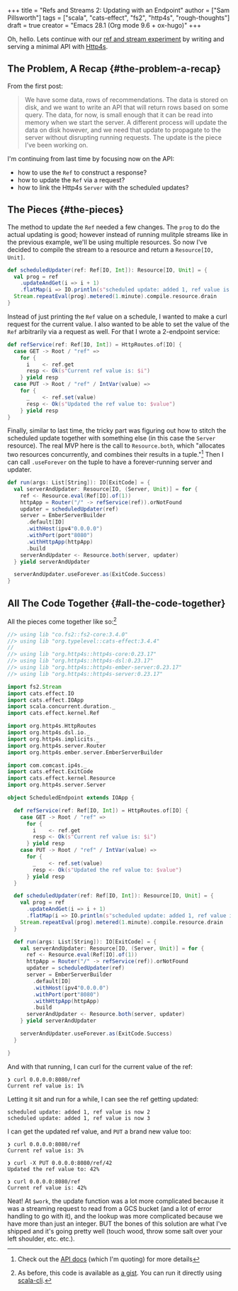+++
title = "Refs and Streams 2: Updating with an Endpoint"
author = ["Sam Pillsworth"]
tags = ["scala", "cats-effect", "fs2", "http4s", "rough-thoughts"]
draft = true
creator = "Emacs 28.1 (Org mode 9.6 + ox-hugo)"
+++

Oh, hello. Lets continue with our [ref and stream experiment](https://www.blerf.ca/words/refs-and-streams-1/) by writing and serving a minimal API
with [Http4s](https://http4s.org/).


## The Problem, A Recap {#the-problem-a-recap}

From the first post:

> We have some data, rows of recommendations. The data is stored on disk, and we want to write an API
> that will return rows based on some query. The data, for now, is small enough that it can be read
> into memory when we start the server. A different process will update the data on disk however, and
> we need that update to propagate to the server without disrupting running requests. The update is
> the piece I’ve been working on.

I'm continuing from last time by focusing now on the API:

-   how to use the `Ref` to construct a response?
-   how to update the `Ref` via a request?
-   how to link the Http4s `Server` with the scheduled updates?


## The Pieces {#the-pieces}

The method to update the `Ref` needed a few changes. The `prog` to do the actual updating is good;
however instead of running mulitple streams like in the previous example, we'll be using multiple
resources. So now I've decided to compile the stream to a resource and return a `Resource[IO,
Unit]`.

```scala
def scheduledUpdater(ref: Ref[IO, Int]): Resource[IO, Unit] = {
  val prog = ref
    .updateAndGet(i => i + 1)
    .flatMap(i => IO.println(s"scheduled update: added 1, ref value is now $i"))
  Stream.repeatEval(prog).metered(1.minute).compile.resource.drain
}
```

Instead of just printing the `Ref` value on a schedule, I wanted to make a curl request for the
current value. I also wanted to be able to set the value of the `Ref` arbitrarily via a request as
well. For that I wrote a 2-endpoint service:

```scala
def refService(ref: Ref[IO, Int]) = HttpRoutes.of[IO] {
  case GET -> Root / "ref" =>
    for {
      i    <- ref.get
      resp <- Ok(s"Current ref value is: $i")
    } yield resp
  case PUT -> Root / "ref" / IntVar(value) =>
    for {
      _    <- ref.set(value)
      resp <- Ok(s"Updated the ref value to: $value")
    } yield resp
}
```

Finally, similar to last time, the tricky part was figuring out how to stitch the scheduled update
together with something else (in this case the `Server` resource). The real MVP here is the call to
`Resource.both`, which "allocates two resources concurrently, and combines their results in a
tuple."[^fn:1] Then I can call `.useForever` on the tuple to have a forever-running server and
updater.

```scala
def run(args: List[String]): IO[ExitCode] = {
  val serverAndUpdater: Resource[IO, (Server, Unit)] = for {
    ref <- Resource.eval(Ref[IO].of(1))
    httpApp = Router("/" -> refService(ref)).orNotFound
    updater = scheduledUpdater(ref)
    server = EmberServerBuilder
      .default[IO]
      .withHost(ipv4"0.0.0.0")
      .withPort(port"8080")
      .withHttpApp(httpApp)
      .build
    serverAndUpdater <- Resource.both(server, updater)
  } yield serverAndUpdater

  serverAndUpdater.useForever.as(ExitCode.Success)
}
```


## All The Code Together {#all-the-code-together}

All the pieces come together like so:[^fn:2]

```scala
//> using lib "co.fs2::fs2-core:3.4.0"
//> using lib "org.typelevel::cats-effect:3.4.4"
//
//> using lib "org.http4s::http4s-core:0.23.17"
//> using lib "org.http4s::http4s-dsl:0.23.17"
//> using lib "org.http4s::http4s-ember-server:0.23.17"
//> using lib "org.http4s::http4s-server:0.23.17"

import fs2.Stream
import cats.effect.IO
import cats.effect.IOApp
import scala.concurrent.duration._
import cats.effect.kernel.Ref

import org.http4s.HttpRoutes
import org.http4s.dsl.io._
import org.http4s.implicits._
import org.http4s.server.Router
import org.http4s.ember.server.EmberServerBuilder

import com.comcast.ip4s._
import cats.effect.ExitCode
import cats.effect.kernel.Resource
import org.http4s.server.Server

object ScheduledEndpoint extends IOApp {

  def refService(ref: Ref[IO, Int]) = HttpRoutes.of[IO] {
    case GET -> Root / "ref" =>
      for {
        i    <- ref.get
        resp <- Ok(s"Current ref value is: $i")
      } yield resp
    case PUT -> Root / "ref" / IntVar(value) =>
      for {
        _    <- ref.set(value)
        resp <- Ok(s"Updated the ref value to: $value")
      } yield resp
  }

  def scheduledUpdater(ref: Ref[IO, Int]): Resource[IO, Unit] = {
    val prog = ref
      .updateAndGet(i => i + 1)
      .flatMap(i => IO.println(s"scheduled update: added 1, ref value is now $i"))
    Stream.repeatEval(prog).metered(1.minute).compile.resource.drain
  }

  def run(args: List[String]): IO[ExitCode] = {
    val serverAndUpdater: Resource[IO, (Server, Unit)] = for {
      ref <- Resource.eval(Ref[IO].of(1))
      httpApp = Router("/" -> refService(ref)).orNotFound
      updater = scheduledUpdater(ref)
      server = EmberServerBuilder
        .default[IO]
        .withHost(ipv4"0.0.0.0")
        .withPort(port"8080")
        .withHttpApp(httpApp)
        .build
      serverAndUpdater <- Resource.both(server, updater)
    } yield serverAndUpdater

    serverAndUpdater.useForever.as(ExitCode.Success)
  }

}
```

And with that running, I can curl for the current value of the ref:

```shell
❯ curl 0.0.0.0:8080/ref
Current ref value is: 1%
```

Letting it sit and run for a while, I can see the ref getting updated:

```shell
scheduled update: added 1, ref value is now 2
scheduled update: added 1, ref value is now 3
```

I can get the updated ref value, and `PUT` a brand new value too:

```shell
❯ curl 0.0.0.0:8080/ref
Current ref value is: 3%

❯ curl -X PUT 0.0.0.0:8080/ref/42
Updated the ref value to: 42%

❯ curl 0.0.0.0:8080/ref
Current ref value is: 42%
```

Neat! At `$work`, the update function was a lot more complicated because it was a streaming request to read from a
GCS bucket (and a lot of error handling to go with it), and the lookup was more complicated because
we have more than just an integer. BUT the bones of this solution are what I've shipped and it's
going pretty well (touch wood, throw some salt over your left shoulder, etc. etc.).

[^fn:1]: Check out the [API docs](https://typelevel.org/cats-effect/api/3.x/cats/effect/kernel/Resource.html) (which I'm quoting) for more details
[^fn:2]: As before, this code is available as [a gist](https://gist.github.com/samspills/5a59db10a7d1b7b349fafae14cf42c3a). You can run it directly using [scala-cli](https://scala-cli.virtuslab.org/).